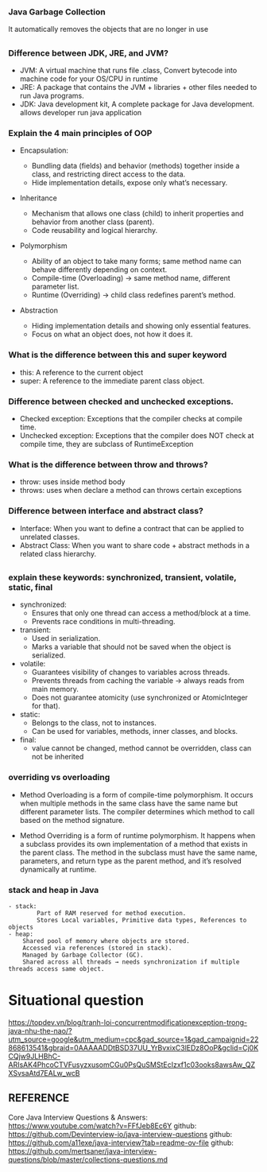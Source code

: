 ### Java Garbage Collection

It automatically removes the objects that are no longer in use

##

### Difference between JDK, JRE, and JVM?

- JVM: A virtual machine that runs file .class, Convert bytecode into machine code for your OS/CPU in runtime
- JRE: A package that contains the JVM + libraries + other files needed to run Java programs.
- JDK: Java development kit, A complete package for Java development. allows developer run java application

### Explain the 4 main principles of OOP
- Encapsulation: 
  - Bundling data (fields) and behavior (methods) together inside a class, and restricting direct access to the data.
  - Hide implementation details, expose only what’s necessary.

- Inheritance
  - Mechanism that allows one class (child) to inherit properties and behavior from another class (parent).
  - Code reusability and logical hierarchy.
- Polymorphism
  - Ability of an object to take many forms; same method name can behave differently depending on context.
  - Compile-time (Overloading) → same method name, different parameter list.
  - Runtime (Overriding) → child class redefines parent’s method.
- Abstraction
  - Hiding implementation details and showing only essential features.
  - Focus on what an object does, not how it does it.


### What is the difference between this and super keyword
- this: A reference to the current object
- super: A reference to the immediate parent class object.
### Difference between checked and unchecked exceptions.
- Checked exception: Exceptions that the compiler checks at compile time.
- Unchecked exception: Exceptions that the compiler does NOT check at compile time, they are subclass of RuntimeException

### What is the difference between throw and throws?

- throw: uses inside method body
- throws: uses when declare a method can throws certain exceptions

### Difference between interface and abstract class?

- Interface: When you want to define a contract that can be applied to unrelated classes.
- Abstract Class: When you want to share code + abstract methods in a related class hierarchy.

##

### explain these keywords: synchronized, transient, volatile, static, final
- synchronized: 
  - Ensures that only one thread can access a method/block at a time.
  - Prevents race conditions in multi-threading.
- transient: 
  - Used in serialization.
  - Marks a variable that should not be saved when the object is serialized.
- volatile:
  - Guarantees visibility of changes to variables across threads.
  - Prevents threads from caching the variable → always reads from main memory.
  - Does not guarantee atomicity (use synchronized or AtomicInteger for that).
- static:
    - Belongs to the class, not to instances.
    - Can be used for variables, methods, inner classes, and blocks.
- final: 
  - value cannot be changed, method cannot be overridden, class can not be inherited 

### overriding vs overloading
- Method Overloading is a form of compile-time polymorphism. It occurs when multiple methods in the same class have the same name but different parameter lists. The compiler determines which method to call based on the method signature.

- Method Overriding is a form of runtime polymorphism. It happens when a subclass provides its own implementation of a method that exists in the parent class. The method in the subclass must have the same name, parameters, and return type as the parent method, and it’s resolved dynamically at runtime.


### stack and heap in Java
    - stack: 
            Part of RAM reserved for method execution. 
            Stores Local variables, Primitive data types, References to objects
    - heap: 
        Shared pool of memory where objects are stored. 
        Accessed via references (stored in stack). 
        Managed by Garbage Collector (GC). 
        Shared across all threads → needs synchronization if multiple threads access same object.







# Situational question


https://topdev.vn/blog/tranh-loi-concurrentmodificationexception-trong-java-nhu-the-nao/?utm_source=google&utm_medium=cpc&gad_source=1&gad_campaignid=22868613541&gbraid=0AAAAADDtBSD37UU_YrBvxixC3lEDz8OoP&gclid=Cj0KCQjw9JLHBhC-ARIsAK4PhcoCTVFusyzxusomCGu0PsQuSMStEcIzxf1c03ooks8awsAw_QZXSvsaAtd7EALw_wcB


## REFERENCE
Core Java Interview Questions & Answers: https://www.youtube.com/watch?v=FFfJeb8Ec6Y
github: https://github.com/Devinterview-io/java-interview-questions
github: https://github.com/a11exe/java-interview?tab=readme-ov-file
github: https://github.com/mertsaner/java-interview-questions/blob/master/collections-questions.md
